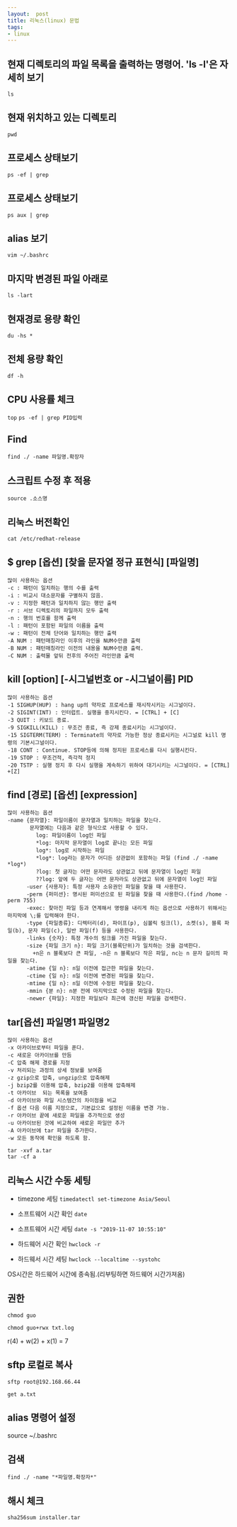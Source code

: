 ```yaml
---
layout:  post
title: 리눅스(linux) 문법
tags:
- linux
---
```



## 현재 디렉토리의 파일 목록을 출력하는 명령어. 'ls -l'은 자세히 보기
`ls`

## 현재 위치하고 있는 디렉토리
`pwd`

## 프로세스 상태보기
`ps -ef | grep`

## 프로세스 상태보기
`ps aux | grep`

## alias 보기
`vim ~/.bashrc`

## 마지막 변경된 파일 아래로
`ls -lart`

## 현재경로 용량 확인
`du -hs *`
## 전체 용량 확인
`df -h`
## CPU 사용률 체크
`top`
`ps -ef | grep PID입력`
## Find
`find ./ -name 파일명.확장자`
## 스크립트 수정 후 적용
`source .소스명`

## 리눅스 버전확인
`cat /etc/redhat-release`

## $ grep [옵션] [찾을 문자열 정규 표현식] [파일명]
```
많이 사용하는 옵션
-c : 패턴이 일치하는 행의 수를 출력
-i : 비교시 대소문자를 구별하지 않음.
-v : 지정한 패턴과 일치하지 않는 행만 출력
-r : 서브 디렉토리의 파일까지 모두 출력
-n : 행의 번호를 함께 출력
-l : 패턴이 포함된 파일의 이름을 출력
-w : 패턴이 전체 단어와 일치하는 행만 출력
-A NUM : 패턴매칭라인 이후의 라인을 NUM수만큼 출력
-B NUM : 패턴매칭라인 이전의 내용을 NUM수만큼 출력.
-C NUM : 출력물 앞뒤 전후의 주어진 라인만큼 출력
```

## kill [option] [-시그널번호 or -시그널이름] PID
```
많이 사용하는 옵션
-1 SIGHUP(HUP) : hang up의 약자로 프로세스를 재시작시키는 시그널이다.
-2 SIGINT(INT) : 인터럽트. 실행을 중지시킨다. = [CTRL] + [C]
-3 QUIT : 키보드 종료. 
-9 SIGKILL(KILL) : 무조건 종료, 즉 강제 종료시키는 시그널이다.
-15 SIGTERM(TERM) : Terminate의 약자로 가능한 정상 종료시키는 시그널로 kill 명령의 기본시그널이다.
-18 CONT : Continue. STOP등에 의해 정지된 프로세스를 다시 실행시킨다.
-19 STOP : 무조건적, 즉각적 정지
-20 TSTP : 실행 정지 후 다시 실행을 계속하기 위하여 대기시키는 시그널이다. = [CTRL] +[Z]
```

## find [경로] [옵션] [expression]
```
많이 사용하는 옵션
-name {문자열}: 파일이름이 문자열과 일치하는 파일을 찾는다.
       문자열에는 다음과 같은 형식으로 사용할 수 있다.
         log: 파일이름이 log인 파일
         *log: 마지막 문자열이 log로 끝나는 모든 파일
         log*: log로 시작하는 파일
         *log*: log라는 문자가 어디든 상관없이 포함하는 파일 (find ./ -name *log*)
         ?log: 첫 글자는 어떤 문자라도 상관없고 뒤에 문자열이 log인 파일
         ??log: 앞에 두 글자는 어떤 문자라도 상관없고 뒤에 문자열이 log인 파일
      -user {사용자}: 특정 사용자 소유권인 파일을 찾을 때 사용한다.
      -perm {퍼미션}: 명시된 퍼미션으로 된 파일을 찾을 때 사용한다.(find /home -perm 755)
      -exec: 찾아진 파일 등과 연계해서 명령을 내리게 하는 옵션으로 사용하기 위해서는 마지막에 \;를 입력해야 한다.
      -type {파일종류}: 디렉터리(d), 파이프(p), 심볼릭 링크(l), 소켓(s), 블록 파일(b), 문자 파일(c), 일반 파일(f) 등을 사용한다.
      -links {숫자}: 특정 개수의 링크를 가진 파일을 찾는다.
      -size {파일 크기 n}: 파일 크기(블록단위)가 일치하는 것을 검색한다. 
        +n은 n 블록보다 큰 파일, -n은 n 블록보다 작은 파일, nc는 n 문자 길이의 파일을 찾는다.
      -atime {일 n}: n일 이전에 접근한 파일을 찾는다.
      -ctime {일 n}: n일 이전에 변경된 파일을 찾는다.
      -mtime {일 n}: n일 이전에 수정된 파일을 찾는다.
      -mmin {분 n}: n분 전에 마지막으로 수정된 파일을 찾는다.
      -newer {파일}: 지정한 파일보다 최근에 갱신된 파일을 검색한다.
```

## tar[옵션] 파일명1 파일명2
```
많이 사용하는 옵션
-x 아카이브로부터 파일을 푼다.
-c 새로운 아카이브를 만듬
-C 압축 해제 경로를 지정
-v 처리되는 과정의 상세 정보를 보여줌
-z gzip으로 압축, ungzip으로 압축해제
-j bzip2를 이용해 압축, bzip2를 이용해 압축해제
-t 아카이브  되는 목록을 보여줌
-d 아카이브와 파일 시스템간의 차이점을 비교
-f 옵션 다음 이름 지정으로, 기본값으로 설정된 이름을 변경 가능.
-r 아카이브 끝에 새로운 파일을 추가적으로 생성
-u 아카이브된 것에 비교하여 새로운 파일만 추가
-A 아카이브에 tar 파일을 추가한다.
-w 모든 동작에 확인을 하도록 함.

tar -xvf a.tar
tar -cf a
```

## 리눅스 시간 수동 세팅

- timezone 세팅
`timedatectl set-timezone Asia/Seoul`

- 소프트웨어 시간 확인
`date`

- 소프트웨어 시간 세팅
`date -s "2019-11-07 10:55:10"`

- 하드웨어 시간 확인
`hwclock -r`

- 하드웨서 시간 세팅
`hwclock --localtime --systohc`

OS시간은 하드웨어 시간에 종속됨.(리부팅하면 하드웨어 시간가져옴)

## 권한
`chmod guo`

`chmod guo+rwx txt.log`

r(4) + w(2) + x(1) = 7

## sftp 로컬로 복사
`sftp root@192.168.66.44`

`get a.txt`

## alias 명령어 설정
source ~/.bashrc

## 검색
`find ./ -name "*파일명.확장자*"`

## 해시 체크
`sha256sum installer.tar`

